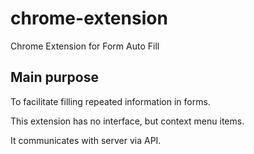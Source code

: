 # chrome-extension
Chrome Extension for Form Auto Fill

## Main purpose
To facilitate filling repeated information in forms.

This extension has no interface, but context menu items.

It communicates with server via API.
